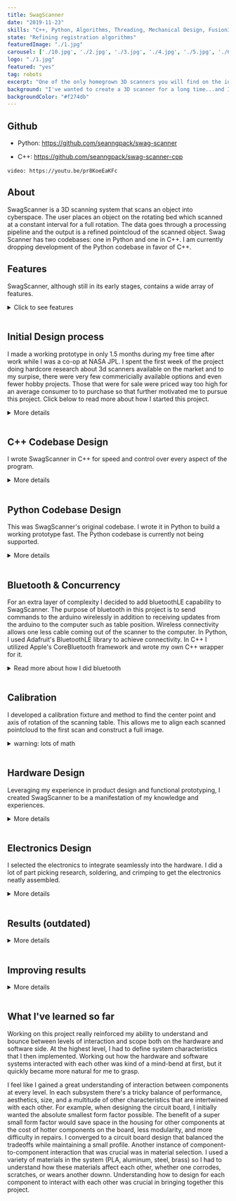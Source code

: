 ```yaml
---
title: SwagScanner
date: "2019-11-23"
skills: "C++, Python, Algorithms, Threading, Mechanical Design, Fusion360, Electronics, Soldering"
state: "Refining registration algorithms"
featuredImage: "./1.jpg"
carousel: ['./10.jpg', './2.jpg', './3.jpg', './4.jpg', './5.jpg', './6.jpg', './7.jpg', './8.jpg', './9.jpg']
logo: "./1.jpg"
featured: "yes"
tag: robots
excerpt: "One of the only homegrown 3D scanners you will find on the internet."
background: "I've wanted to create a 3D scanner for a long time...and I finally made one."
backgroundColor: "#f274db"
---
```


## **Github**
- Python: https://github.com/seanngpack/swag-scanner

- C++: https://github.com/seanngpack/swag-scanner-cpp

`video: https://youtu.be/pr8KoeEaKFc`


## **About**

SwagScanner is a 3D scanning system that scans an object into cyberspace. The user places an object on the rotating bed which scanned at a constant interval for a full rotation. The data goes through a processing pipeline and the output is a refined pointcloud of the scanned object. Swag Scanner has two codebases: one in Python and one in C++. I am currently dropping development of the Python codebase in favor of C++.

## **Features**

SwagScanner, although still in its early stages, contains a wide array of features.

<details>
  <summary>Click to see features</summary>
</br> 

&nbsp;&nbsp;&nbsp;&nbsp; **Software** \
&nbsp;&nbsp;&nbsp;&nbsp;&nbsp;&nbsp;&nbsp; High performance codebases in C++ and Python \
&nbsp;&nbsp;&nbsp;&nbsp;&nbsp;&nbsp;&nbsp; Extensible camera interface allows use of any depth camera \
&nbsp;&nbsp;&nbsp;&nbsp;&nbsp;&nbsp;&nbsp; Super fast depth deprojection \
&nbsp;&nbsp;&nbsp;&nbsp;&nbsp;&nbsp;&nbsp; Saves pointclouds to files \

&nbsp;&nbsp;&nbsp;&nbsp; **Hardware** \
&nbsp;&nbsp;&nbsp;&nbsp;&nbsp;&nbsp;&nbsp; Elegant, integrated design \
&nbsp;&nbsp;&nbsp;&nbsp;&nbsp;&nbsp;&nbsp; Simple bottom-up assembly \
&nbsp;&nbsp;&nbsp;&nbsp;&nbsp;&nbsp;&nbsp; Self-locking gearbox \
&nbsp;&nbsp;&nbsp;&nbsp;&nbsp;&nbsp;&nbsp; Rotating bed can withstand high axial & radial loads 

&nbsp;&nbsp;&nbsp;&nbsp; **Electronics** \
&nbsp;&nbsp;&nbsp;&nbsp;&nbsp;&nbsp;&nbsp; Custom vertical board design \
&nbsp;&nbsp;&nbsp;&nbsp;&nbsp;&nbsp;&nbsp; Easy hotswapping of motor driver and arduino boards \
&nbsp;&nbsp;&nbsp;&nbsp;&nbsp;&nbsp;&nbsp; Minimized number of cables and cable lengths

## Technical

&nbsp;&nbsp;&nbsp;&nbsp; **Software** \
&nbsp;&nbsp;&nbsp;&nbsp;&nbsp;&nbsp;&nbsp; Python, C++, PCL, NumPy  \
&nbsp;&nbsp;&nbsp;&nbsp;&nbsp;&nbsp;&nbsp; BluetoothLE 

&nbsp;&nbsp;&nbsp;&nbsp; **Hardware** \
&nbsp;&nbsp;&nbsp;&nbsp;&nbsp;&nbsp;&nbsp; 6.2 N-m torque @ 80% efficiency \
&nbsp;&nbsp;&nbsp;&nbsp;&nbsp;&nbsp;&nbsp; Slew bearing for bed rotation \
&nbsp;&nbsp;&nbsp;&nbsp;&nbsp;&nbsp;&nbsp; ~300g PLA filament \
&nbsp;&nbsp;&nbsp;&nbsp;&nbsp;&nbsp;&nbsp; Intel SR305 realsense sensor

&nbsp;&nbsp;&nbsp;&nbsp; **Electronics** \
&nbsp;&nbsp;&nbsp;&nbsp;&nbsp;&nbsp;&nbsp; DRV8825 driver \
&nbsp;&nbsp;&nbsp;&nbsp;&nbsp;&nbsp;&nbsp; Arduino 33 iot ble \
&nbsp;&nbsp;&nbsp;&nbsp;&nbsp;&nbsp;&nbsp; Dupont connectors

</br>

</details> 
</br>

## **Initial Design process**

I made a working prototype in only 1.5 months during my free time after work while I was a co-op at NASA JPL. I spent the first week of the project doing hardcore research about 3d scanners available on the market and to my surpise, there were very few commericially available options and even fewer hobby projects. Those that were for sale were priced way too high for an average consumer to to purchase so that further motivated me to pursue this project. Click below to read more about how I started this project.

<details>
  <summary>More details</summary>
</br> 

 I took inspiration from existing devices and sketched several different designs of the hardware architecture of the scanner. One of the main hardware decisions is whether I wanted the scanner have a camera revolve around an object, or have the object rotate. I chose the latter because that approach seemed to result in high accuracy scans in addition to being much more feasible to create. Then I narrowed in to more of the specifics of the scanner, I wanted it to look aesthetic, have minimal cables, and support small-medium sized objects. I achieved these design objectives by creating a modular scanner design where the distance between the scanning bed and camera can be adjusted both in height and length and the cables are hidden in this mechanism. I created some basic dimensions for my sketch and begun ordering metal hardware. Then I sketched and planned the electronics layout to fit inside my mechanical housing and ordered those parts soonafter. I wanted the electronics to be robust and repairable so I created my own stacked board design where the Arduino and motor driver can be hotswapped without soldering. As those parts were arriving, I hopped onto Fusion360 and CADed up my design to be 3D printed. As an additional challenge, I only used my trackpad to do the CAD. I took care in designing keep-out regions where the electronics were to be housed so heat buildup and other part interference would be mitigated. I also went through many iterations to make the assembly of the parts extremely easy, which was one of the hardest parts of the build because I had to work through building and designing the hardware backwards and forwards, anticipating pain points. Getting tolerances for fitting 3D printed parts was pretty easy as I have a lot of experience in 3D printed designs for my past personal projects and during my co-op at Speck. As I was wrapping up CAD design, I 3D printed the parts and started coding the brains of the project. I had to bust out my linear algrebra textbooks again to understand better how to program the scanner. I chose Python as the language because of its ease of use. I sketched up the architecture of my program and implemented it quickly before I had to leave California to go back to Boston. I managed to come up with a working prototype and even got to show it off at JPL for my final presentation!

</br>

</details> 
</br>

## **C++ Codebase Design**

I wrote SwagScanner in C++ for speed and control over every aspect of the program.

<details>
  <summary>More details</summary>
</br>

*** This section is still WIP ***

### Program design
I utilized MVC (model-view-controller) design for this project. The models are represented by the data handling objects, views are the commandline interface and GUI interfaces, and controllers manages the scanning and processing pipelines. I focused on clean design and scalability from the get-go which quickly netted substantial benefits. Adding new features and extending existing code is pretty painless. For example, when adding a new camera system, I can just implement the ICamera interface and override the default virtual methods. Utilizing the new camera is as simple as passing it as a parameter to the ScanController object.

I separated utility functions into their own headers. These functions are dumb and do not need access to class states, similar to static methods from Java. For example, registration methods are implemented inline the Registration.h file in the registration namespace. Then they are utilized in the ProcessingModel object. 

Currently, there are a lot of raw pointers in the program. I am slowly making the transition over to smart pointers as the needs arise, however I am confident in managing ownership and memory allocation so they are fine for now. One example of where I needed a smart pointer is with my FileHandler class. I needed an instance of this class to be passed to multiple objects and that brings up the ownership problem. Which object is responsible for deleting FileHandler and when? Using a shared_ptr solved this issue with reference counting, and file_handler will be deleted when the number of references to it reaches 0.


### File handling
I wrote a custom file handling system to manage SwagScanner's settings and manage scanning data.

The IFileHandler interface outlines functionality of the file handling system such as saving and loading data. Concrete classes that represent scanning, calibration, and processing file handling implement those features. This keeps the codebase more organized maintainable. Because of the directory architecture I set up for SwagScanner, my methods can be very dumb and accept simple arguments. That way, if I make big refactors to the directory design, the methods do not have to be changed--only the value of the parameter has to be modified making refactoring super easy. 

The file handler system supports many features. It can automatically create new folders with populated subdirectories by using the default constructor. It also updates several files in its directories during scanning with current scan data.


### Testing
I utilized Google Tests and unit tested most methods. Soon I will add mocks to the test suite.

</details>
</br>


## **Python Codebase Design**

This was SwagScanner's original codebase. I wrote it in Python to build a working prototype fast. The Python codebase is currently not being supported.

<details>
  <summary>More details</summary>
</br>

![pipeline](./pipeline.jpg)

### Entry Point
First, we define the entry point of the application `scan.py` and create a `Scan()` object to handle abstracting each major steps in the scanning pipeline to be run sequentially (note: not all actions are synchronous in SwagScanner!)

### Camera()
The `Camera()` class is an interface that can be extended to provide ability to use any depth camera. Looking at the `D435` object, we override the `get_intrinsics()` method with RealSense API calls to get the intrinsics of the camera.

### Arduino()
The `Arduino()` class provides methods to initialize the Arduino and send bluetooth commands to it. We subscribe to asynchronous notifications from a custom bluetooth service which provides table state information.

### DepthProcessor()
This class is a class factory builder that takes in a `Camera()` object and a `boolean` flag and returns either a fast or slow depth processing unit. Using the fast unit, we gain the ability to use `deproject_depth_frame()` with vectorized math operations for point to pixel deprojection. The slow unit utilizes a **much (300x)** slower double for loop to perform that task. One drawback with the fast deprojection method is that it does not account for any distortion models in the frame. If you are using Intel depth cameras that is OK because the developers advised against that since distortion is so low. The same may not be true for the Kinect however. Subclass the `DepthProcessor()` object and override the `deproject_depth_frame()` method if you would like to include your own distortion model.

### Filtering()
This provides the tools to perform voxel grid filtering which downsamples our pointcloud by the `leaf_size` parameter and saves it. This step is essential for registration because performing registration on a massive pointcloud would take a very long time to converge. One more thing we have to do in filtering is segment the plane from each pointcloud. We run the RANSAC (random sample concensus) algorithm and fit a plane model (ax + by + cz + d= 0) to our cloud and detect the inliers. Using the inliers and plane model, we can reject those points and obtain a pointcloud without a the scanning bed plane. This is essential to do before registration so that we don't take a subset of the cloud belonging to the plane and encounter a false-positive icp convergence.

### Registration()
The `Registration()` class provides the tools to iteratively register pairs of clouds. Using global iterative registration, we define a `global_transform` variable as the identity matrix of size 4x4. Then we apply the iterative closest point algorithm to a a source, target cloud pair and get the source -> target cloud transformation as a 4x4 transformation matrix. Then we take the inverse of that matrix `transf_inv` to get the transformation from target->source. We multiply the target by the global transform (remember: this is the first iteration, the `global_transform` is still the identity matrix) to get the target cloud in the same reference frame as the source and save the cloud. Then we dot product `global_transform` and `transf_inv` to update the global transformation. Move on to the next pair of clouds and repeat. 

</details>
</br>

## **Bluetooth & Concurrency**
For an extra layer of complexity I decided to add bluetoothLE capability to SwagScanner. The purpose of bluetooth in this project is to send commands to the arduino wirelessly in addition to receiving updates from the arduino to the computer such as table position. Wireless connectivity allows one less cable coming out of the scanner to the computer. In Python, I used Adafruit's BluetoothLE library to achieve connectivity. In C++ I utilized Apple's CoreBluetooth framework and wrote my own C++ wrapper for it.
<details>
    <summary>Read more about how I did bluetooth</summary>
    </br>

I used an object delegation pattern to achieve Objective-C++ compatibility. I will include a diagram soon, it is kind of complicated. I wrote the wrapper to run CoreBluetooth in a background thread so it didn't block the main thread. Getting CoreBluetooth to run on a different thread was huge challenge because there were absolutely no resources or attempts I could find about people trying to do this. After I delved deeper into Objective C [run loops](https://developer.apple.com/library/archive/documentation/Cocoa/Conceptual/Multithreading/RunLoopManagement/RunLoopManagement.html) and [dispatch queues](https://developer.apple.com/library/archive/documentation/General/Conceptual/ConcurrencyProgrammingGuide/OperationQueues/OperationQueues.html), I had a better idea to tackle the problem. I ended up executing CoreBluetooth in a separate thread, attaching a runloop to that thread, and running its callbacks on a serial dispatch queue. This worked perfectly and I was able to run Corebluetooth asynchronously to my main program. Then came the problem of race conditions. In my program, connecting to bluetooth occured after initizing my Arduino object which lead to my program exploding. Another race condition occured during the scanning process where the camera would take an image because the table stopped rotating.

 My first solution was in the Arduino object, to create a ```is_rotating``` variable and setter method allowing outside customers to modify it. When the rotate() command was called, I did a while loop to block the thread and poll every 10ms to see if the variable changed and continue if it was false. This came with a couple drawbacks. First, I had to pass a void * pointer to the Arduino to the Objective-C code as a callback object. I did not like this idea of passing the Arduino object because it mangles ownership of my Arduino object which previously only belonged to my controller. Plus it was a little dirty having to write public methods that would only be executed by Objective-C and nobody else. In addition, polling every **X** seconds was a performance hog and waste of resources. Increasing the time interval was not great either because sometimes it would execute quickly towards the lower bound of the interval, and sometimes it would execute towards the upper bound. 
 
 There was a much better solution with mutexes. I created an ArduinoEventHandler object that held references to conditional & control variables and mutexes. The event handler is responsible for executing arduino commands to the CoreBluetooth object and managing concurrency. The CoreBluetooth Object holds a void * pointer reference the the event handler to access its fields. Below is an example of the control flow of rotating the table. In the near future I will release my C++ wrapper as its own standalone library because I think people could benefit from my struggles.

![mutex](./rotate.jpg)

</details>
</br>

## **Calibration**

I developed a calibration fixture and method to find the center point and axis of rotation of the scanning table. This allows me to align each scanned pointcloud to the first scan and construct a full image.

<details>
    <summary>warning: lots of math</summary>
</br>

### Under construction rn.

</details>
</br>

## **Hardware Design**
Leveraging my experience in product design and functional prototyping, I created SwagScanner to be a manifestation of my knowledge and experiences.

<details>
  <summary>More details</summary>
  </br>

One of the main focuses of the hardware design was the ease of assembly, repairability, and upgradeability. I went with a worm drive gearbox for the rotating bed because of its inherit ability to resist backdriving. The driven gear is connected to a stainless steel shaft. The gear and mounting hub are secured to the shaft via set screws. I hate set screws with a passion--they always come undone and end up scoring your shaft. To alleviate the woes of set screws, I reduced the vertical forces acting on them by designing the hardware stackup along the shaft so that the set screw components rest on axial thrust bearings. That way, at least the weight of the set screw components won't act on the set screws. 
Because of 3D printing tolerances, there may be shaft misalignment in addition to misalignment between the gears due to the stepper motor mount. I mitigated this issue by designing the floating brace to be slightly compliant.

![compliant](./compliant.jpg)

Designing the turntable assembly to be assembled from the bottom-up in an intuitive way proved to be extremely challenging. I had many factors to considering including 3D printability, wall thicknesses to mask screw heads, structural integrity, and overall component-to-component interaction. I also optimized the design of each component to standardize fastener sizes. 

I envisioned the electronics housing to have removable sides for easy access to the electronics for debugging. I designed a self-aligning sliding profile to resist motion in all axii except the Z (up and down).

![profile](./profile.jpg)

The aluminum pipe bridging the electronics housing and turntable is secured through friction on both ends.

![friction](./friction.jpg)

Overall, I think assembly is pretty easy--check out some photos of the build process.

![assembling1](./IMG_2133.jpg)
![assembling2](./IMG_2227.jpg)
![assembling3](./IMG_2211.jpg)
![assembling4](./IMG_2147.jpg)
![assembling5](./IMG_2135.jpg)
![assembling6](./IMG_2134.jpg)
![assembling7](./IMG_2214.jpg)

</details> 
</br>

## **Electronics Design**
I selected the electronics to integrate seamlessly into the hardware. I did a lot of part picking research, soldering, and crimping to get the electronics neatly assembled.

<details>
  <summary>More details</summary>
  </br>

For the electronics, I went with a stacked board design to save horizontal space for additional components I may add in the future. Hotswaping components is also very straightforward in the case that anything blows up. I am powering the Arduino and stepper driver using a 12V 2a wall adapter. I did not add a voltage regulator such as a LM317 (cheap linear regulator) or a switching regulator to my Arduino. This is because my Arduino iot33 comes with a MPM3610 which its [spec sheets](https://www.monolithicpower.com/en/mpm3610.html) indicates to be a large upgrade compared to the voltage regulator supplied in normal Arduinos. I also opted to use Dupont connectors instead of more secure JST connectors because I like the ease of cable removal with the Dupont connectors whereas I find JST connector to get stuck often.

![open](./circuitry1.jpg)
![Circuitr2](./circuitry2.jpg)
![Circuitry3](./circuitry3.jpg)

In the back you can see my TS80 soldering iron. It is worth the hype!

![Circuitry4](./circuitry4.jpg)

</details> 
</br>

## **Results (outdated)**
<details>
  <summary>More details</summary>
</br>

![cup_pointcloud](./cup0.jpg)
![cup_pointcloud](./cup.jpg)

The scan was obtained using my Python codebase, these results are outdated and will be updated soon. Here is a scan of a mug using 9 degree rotation intervals. The result is a pointcloud of ~800,000 points. You can see there is a bit of scatter because I have not created a filter to remove them yet. You can also somewhat make out the edges of the bed and those are points not captured by RANSAC plane segmentation. There's still a lot of work I need to do to generate better pointclouds.

</details> 
</br>

## **Improving results**
<details>
  <summary>More details</summary>
</br>

**Work in progress!**

###Physical noise reduction

Depth data collected by the intel Realsense cameras are very noisy compared to data from the Kinect. In the pointcloud below taken by the SR305, you can see the noise represented by the wavy pattern. I can mitigate noise in two days, first using physical means, and second with post-processing. Because SwagScanner can support multiple cameras, it would be easier to generalize noise-reduction. All depth cameras generate more noise as the distance increases (the ratio between noise to distance varies camera to camera though), so I designed the distance between the camera and scanning object to be at the minimum scanning distance for the set of sensors. I also outline constraints for the user such as using the scanner indoors with minimal reflective surfaces in the room. 

###Post-processing noise reduction
I have found very good results applying a spatial-edge preserving filter to smooth noise from the Realsense cameras. This filter runs very fast and smoothens the data while maintaining edges. I used the filter provided by librealsense SDK. One parameter it takes is the smooth alpha which affects how aggressive the filter is. The lower the value, the more aggressive the filter and more rounded the edges become.

###Other methods of noies reduction
Other methods of noise reduction would add more complexity to the system than needed. Outlined in [intel's paper for tuning Realsense cameras](https://www.intel.com/content/dam/support/us/en/documents/emerging-technologies/intel-realsense-technology/BKMs_Tuning_RealSense_D4xx_Cam.pdf), it is possible to use an external project to increase depth quality, among several other methods.

###Noise from scanning bed

Originally I was using a white scanning surface. It was very easy to detect its plane and remove it from the cloud at the end. However, it seems like a combination of it reflectiveness and slightly glossy surface was introducing noise to the bottom of the scans. In the photo below you can see a rounded corner between the bed and the object. 


</details> 
</br>




## **What I've learned so far**
Working on this project really reinforced my ability to understand and bounce between levels of interaction and scope both on the hardware and software side. At the highest level, I had to define system characteristics that I then implemented. Working out how the hardware and software systems interacted with each other was kind of a mind-bend at first, but it quickly became more natural for me to grasp.

I feel like I gained a great understanding of interaction between components at every level. In each subsystem there's a tricky balance of performance, aesthetics, size, and a multitude of other characteristics that are intertwined with each other. For example, when designing the circuit board, I initially wanted the absolute smallest form factor possible. The benefit of a super small form factor would save space in the housing for other components at the cost of hotter components on the board, less modularity, and more difficulty in repairs. I converged to a circuit board design that balanced the tradeoffs while maintaining a small profile. Another instance of component-to-component interaction that was crucial was in material selection. I used a variety of materials in the system (PLA, aluminum, steel, brass) so I had to understand how these materials affect each other, whether one corrodes, scratches, or wears another downn. Understanding how to design for each component to interact with each other was crucial in bringing together this project.

